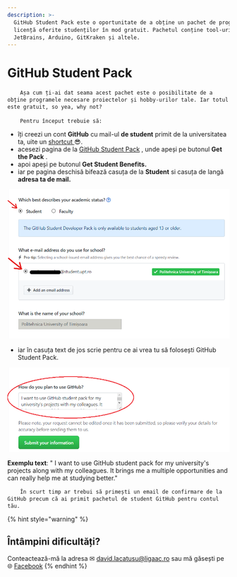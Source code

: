 ```yaml
---
description: >-
  GitHub Student Pack este o oportunitate de a obține un pachet de programe cu
  licență oferite studenților în mod gratuit. Pachetul conține tool-uri precum:
  JetBrains, Arduino, GitKraken și altele.
---
```


# GitHub Student Pack

        Așa cum ți-ai dat seama acest pachet este o posibilitate de a obține programele necesare proiectelor și hobby-urilor tale. Iar totul este gratuit, so yea, why not?

        Pentru început trebuie să:

* îți creezi un cont **GitHub** cu mail-ul **de student** primit de la universitatea ta, uite un [shortcut ](https://github.com/join)😎.
* acesezi pagina de la [GitHub Student Pack](https://education.github.com/pack) , unde apeși pe butonul **Get the Pack** .
* apoi apeși pe butonul **Get Student Benefits.**
* iar pe pagina deschisă bifează casuța de la **Student** si casuța de langă **adresa ta de mail.**

![](../.gitbook/assets/exemplu1.png)

* iar în casuța text de jos scrie pentru ce ai vrea tu să folosești GitHub Student Pack. 

![](../.gitbook/assets/exemplu2%20%282%29.png)

**Exemplu text**: " I want to use GitHub student pack for my university's projects along with my colleagues. It brings me a multiple opportunities and can really help me at studying better."

        În scurt timp ar trebui să primești un email de confirmare de la GitHub precum că ai primit pachetul de student GitHub pentru contul tău. 

{% hint style="warning" %}
## Întâmpini dificultăți?

Conteactează-mă la adresa ✉ david.lacatusu@ligaac.ro sau mă găsești pe 🌐 [Facebook](https://www.facebook.com/David.Lacatusu16)
{% endhint %}

